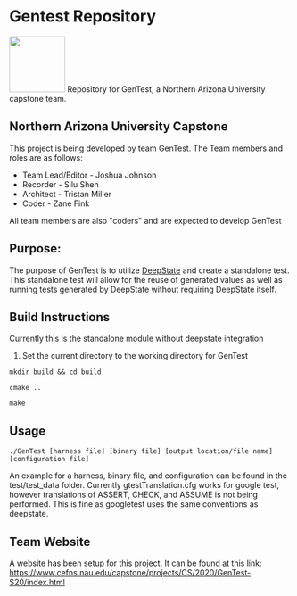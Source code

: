 # Gentest Repository

<img src="https://www.cefns.nau.edu/capstone/projects/CS/2020/GenTest-S20/images/Team_Logo_Large.png" width="100"/>
Repository for GenTest, a Northern Arizona University capstone team.

## Northern Arizona University Capstone
This project is being developed by team GenTest. The Team members and roles are as follows:
* Team Lead/Editor - Joshua Johnson
* Recorder - Silu Shen
* Architect - Tristan Miller
* Coder - Zane Fink

All team members are also "coders" and are expected to develop GenTest


## Purpose:
The purpose of GenTest is to utilize [DeepState](https://github.com/trailofbits/deepstate)
 and create a standalone test. This standalone test will allow for the reuse of generated values
 as well as running tests generated by DeepState without requiring DeepState itself.
 
## Build Instructions
Currently this is the standalone module without deepstate integration

1. Set the current directory to the working directory for GenTest

`mkdir build && cd build`

`cmake ..`

`make`

## Usage

`./GenTest [harness file] [binary file] [output location/file name] [configuration file]`

An example for a harness, binary file, and configuration can be found in the test/test_data folder. 
Currently gtestTranslation.cfg works for google test, however translations of ASSERT, CHECK, and ASSUME is not being performed.
This is fine as googletest uses the same conventions as deepstate.


## Team Website
A website has been setup for this project. It can be found at this link:
https://www.cefns.nau.edu/capstone/projects/CS/2020/GenTest-S20/index.html


